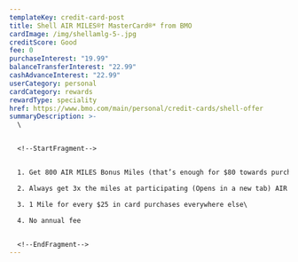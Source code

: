 ```yaml
---
templateKey: credit-card-post
title: Shell AIR MILES®† MasterCard®* from BMO
cardImage: /img/shellamlg-5-.jpg
creditScore: Good
fee: 0
purchaseInterest: "19.99"
balanceTransferInterest: "22.99"
cashAdvanceInterest: "22.99"
userCategory: personal
cardCategory: rewards
rewardType: speciality
href: https://www.bmo.com/main/personal/credit-cards/shell-offer
summaryDescription: >-
  \


  <!--StartFragment-->


  1. Get 800 AIR MILES Bonus Miles (that’s enough for $80 towards purchases with AIR MILES Cash) when you spend $1,000 in the first 3 months\

  2. Always get 3x the miles at participating (Opens in a new tab) AIR MILES Partners. That’s 3 Miles for every $25 you spend using your BMO Shell AIR MILES Mastercard\

  3. 1 Mile for every $25 in card purchases everywhere else\

  4. No annual fee


  <!--EndFragment-->
---
```

